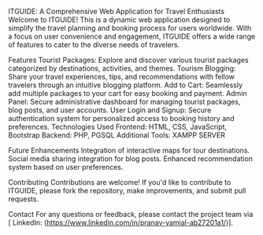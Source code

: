 ITGUIDE: A Comprehensive Web Application for Travel Enthusiasts
Welcome to ITGUIDE! This is a dynamic web application designed to simplify the travel planning and booking process for users worldwide. With a focus on user convenience and engagement, ITGUIDE offers a wide range of features to cater to the diverse needs of travelers.

Features
Tourist Packages: Explore and discover various tourist packages categorized by destinations, activities, and themes.
Tourism Blogging: Share your travel experiences, tips, and recommendations with fellow travelers through an intuitive blogging platform.
Add to Cart: Seamlessly add multiple packages to your cart for easy booking and payment.
Admin Panel: Secure administrative dashboard for managing tourist packages, blog posts, and user accounts.
User Login and Signup: Secure authentication system for personalized access to booking history and preferences.
Technologies Used
Frontend: HTML, CSS, JavaScript, Bootstrap
Backend: PHP, PGSQL
Additional Tools: XAMPP SERVER

Future Enhancements
Integration of interactive maps for tour destinations.
Social media sharing integration for blog posts.
Enhanced recommendation system based on user preferences.

Contributing
Contributions are welcome! If you'd like to contribute to ITGUIDE, please fork the repository, make improvements, and submit pull requests.

Contact
For any questions or feedback, please contact the project team via [ LinkedIn: (https://www.linkedin.com/in/pranav-yamjal-ab27201a1/)].
